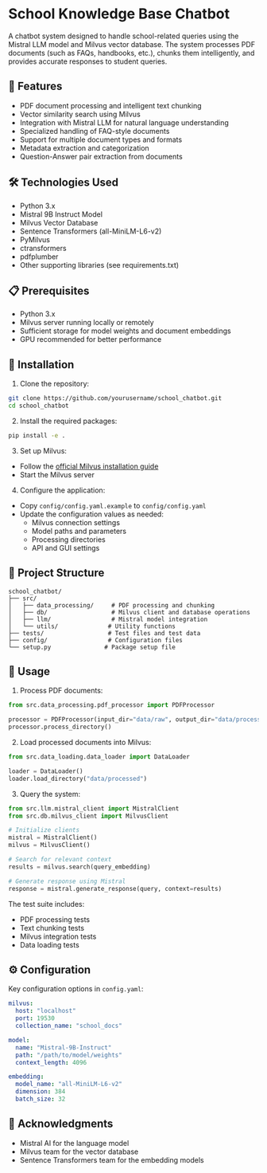 # School Knowledge Base Chatbot

A  chatbot system designed to handle school-related queries using the Mistral LLM model and Milvus vector database. The system processes PDF documents (such as FAQs, handbooks, etc.), chunks them intelligently, and provides accurate responses to student queries.

## 🌟 Features

- PDF document processing and intelligent text chunking
- Vector similarity search using Milvus
- Integration with Mistral LLM for natural language understanding
- Specialized handling of FAQ-style documents
- Support for multiple document types and formats
- Metadata extraction and categorization
- Question-Answer pair extraction from documents

## 🛠️ Technologies Used

- Python 3.x
- Mistral 9B Instruct Model
- Milvus Vector Database
- Sentence Transformers (all-MiniLM-L6-v2)
- PyMilvus
- ctransformers
- pdfplumber
- Other supporting libraries (see requirements.txt)

## 📋 Prerequisites

- Python 3.x
- Milvus server running locally or remotely
- Sufficient storage for model weights and document embeddings
- GPU recommended for better performance

## 🚀 Installation

1. Clone the repository:
```bash
git clone https://github.com/yourusername/school_chatbot.git
cd school_chatbot
```

2. Install the required packages:
```bash
pip install -e .
```

3. Set up Milvus:
- Follow the [official Milvus installation guide](https://milvus.io/docs/install_standalone-docker.md)
- Start the Milvus server

4. Configure the application:
- Copy `config/config.yaml.example` to `config/config.yaml`
- Update the configuration values as needed:
  - Milvus connection settings
  - Model paths and parameters
  - Processing directories
  - API and GUI settings

## 📁 Project Structure

```
school_chatbot/
├── src/
│   ├── data_processing/     # PDF processing and chunking
│   ├── db/                  # Milvus client and database operations
│   ├── llm/                 # Mistral model integration
│   └── utils/              # Utility functions
├── tests/                  # Test files and test data
├── config/                 # Configuration files
└── setup.py               # Package setup file
```

## 🔧 Usage

1. Process PDF documents:
```python
from src.data_processing.pdf_processor import PDFProcessor

processor = PDFProcessor(input_dir="data/raw", output_dir="data/processed")
processor.process_directory()
```

2. Load processed documents into Milvus:
```python
from src.data_loading.data_loader import DataLoader

loader = DataLoader()
loader.load_directory("data/processed")
```

3. Query the system:
```python
from src.llm.mistral_client import MistralClient
from src.db.milvus_client import MilvusClient

# Initialize clients
mistral = MistralClient()
milvus = MilvusClient()

# Search for relevant context
results = milvus.search(query_embedding)

# Generate response using Mistral
response = mistral.generate_response(query, context=results)
```

The test suite includes:
- PDF processing tests
- Text chunking tests
- Milvus integration tests
- Data loading tests

## ⚙️ Configuration

Key configuration options in `config.yaml`:

```yaml
milvus:
  host: "localhost"
  port: 19530
  collection_name: "school_docs"

model:
  name: "Mistral-9B-Instruct"
  path: "/path/to/model/weights"
  context_length: 4096

embedding:
  model_name: "all-MiniLM-L6-v2"
  dimension: 384
  batch_size: 32
```




## 🙏 Acknowledgments

- Mistral AI for the language model
- Milvus team for the vector database
- Sentence Transformers team for the embedding models

